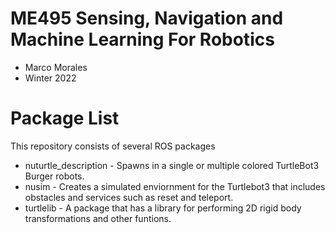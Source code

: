 # ME495 Sensing, Navigation and Machine Learning For Robotics
* Marco Morales
* Winter 2022
# Package List
This repository consists of several ROS packages
- nuturtle_description - Spawns in a single or multiple colored TurtleBot3 Burger robots.
- nusim - Creates a simulated enviornment for the Turtlebot3 that includes obstacles and services such as reset and teleport.
- turtlelib - A package that has a library for performing 2D rigid body transformations and other funtions.